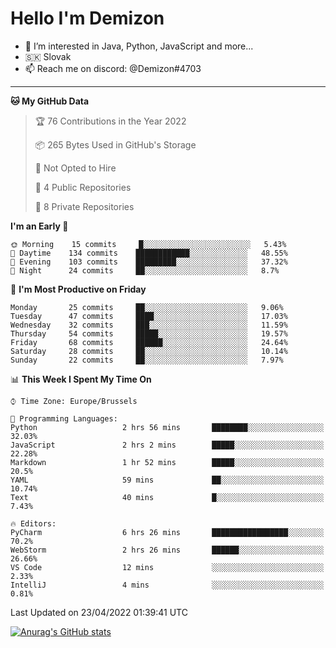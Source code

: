 # Hello I'm Demizon
- 👀 I’m interested in Java, Python, JavaScript and more...
- 🇸🇰 Slovak
- 📫 Reach me on discord: @Demizon#4703

---

<!--START_SECTION:waka-->
**🐱 My GitHub Data** 

> 🏆 76 Contributions in the Year 2022
 > 
> 📦 265 Bytes Used in GitHub's Storage 
 > 
> 🚫 Not Opted to Hire
 > 
> 📜 4 Public Repositories 
 > 
> 🔑 8 Private Repositories  
 > 
**I'm an Early 🐤** 

```text
🌞 Morning    15 commits     █░░░░░░░░░░░░░░░░░░░░░░░░   5.43% 
🌆 Daytime    134 commits    ████████████░░░░░░░░░░░░░   48.55% 
🌃 Evening    103 commits    █████████░░░░░░░░░░░░░░░░   37.32% 
🌙 Night      24 commits     ██░░░░░░░░░░░░░░░░░░░░░░░   8.7%

```
📅 **I'm Most Productive on Friday** 

```text
Monday       25 commits     ██░░░░░░░░░░░░░░░░░░░░░░░   9.06% 
Tuesday      47 commits     ████░░░░░░░░░░░░░░░░░░░░░   17.03% 
Wednesday    32 commits     ███░░░░░░░░░░░░░░░░░░░░░░   11.59% 
Thursday     54 commits     █████░░░░░░░░░░░░░░░░░░░░   19.57% 
Friday       68 commits     ██████░░░░░░░░░░░░░░░░░░░   24.64% 
Saturday     28 commits     ██░░░░░░░░░░░░░░░░░░░░░░░   10.14% 
Sunday       22 commits     ██░░░░░░░░░░░░░░░░░░░░░░░   7.97%

```


📊 **This Week I Spent My Time On** 

```text
⌚︎ Time Zone: Europe/Brussels

💬 Programming Languages: 
Python                   2 hrs 56 mins       ████████░░░░░░░░░░░░░░░░░   32.03% 
JavaScript               2 hrs 2 mins        █████░░░░░░░░░░░░░░░░░░░░   22.28% 
Markdown                 1 hr 52 mins        █████░░░░░░░░░░░░░░░░░░░░   20.5% 
YAML                     59 mins             ██░░░░░░░░░░░░░░░░░░░░░░░   10.74% 
Text                     40 mins             █░░░░░░░░░░░░░░░░░░░░░░░░   7.43%

🔥 Editors: 
PyCharm                  6 hrs 26 mins       █████████████████░░░░░░░░   70.2% 
WebStorm                 2 hrs 26 mins       ██████░░░░░░░░░░░░░░░░░░░   26.66% 
VS Code                  12 mins             ░░░░░░░░░░░░░░░░░░░░░░░░░   2.33% 
IntelliJ                 4 mins              ░░░░░░░░░░░░░░░░░░░░░░░░░   0.81%

```


 Last Updated on 23/04/2022 01:39:41 UTC
<!--END_SECTION:waka-->

[![Anurag's GitHub stats](https://github-readme-stats.vercel.app/api?username=Demizon3433)](https://github.com/anuraghazra/github-readme-stats)
